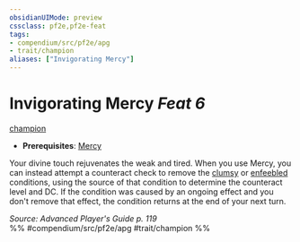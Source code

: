 ```yaml
---
obsidianUIMode: preview
cssclass: pf2e,pf2e-feat
tags:
- compendium/src/pf2e/apg
- trait/champion
aliases: ["Invigorating Mercy"]
---
```

# Invigorating Mercy  *Feat 6*  
[champion](../../Rules/traits/champion.md)  

- **Prerequisites**: [Mercy](mercy.md)

Your divine touch rejuvenates the weak and tired. When you use Mercy, you can instead attempt a counteract check to remove the [clumsy](../../Rules/conditions.md#Clumsy) or [enfeebled](../../Rules/conditions.md#Enfeebled) conditions, using the source of that condition to determine the counteract level and DC. If the condition was caused by an ongoing effect and you don't remove that effect, the condition returns at the end of your next turn.

*Source: Advanced Player's Guide p. 119*  
%% #compendium/src/pf2e/apg #trait/champion %%